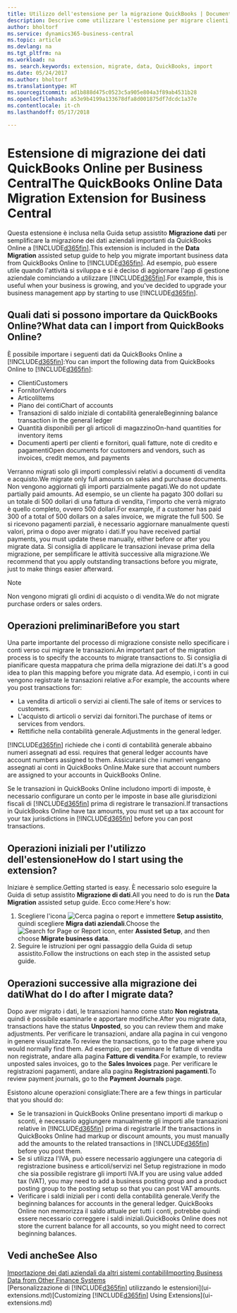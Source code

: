 ```yaml
---
title: Utilizzo dell'estensione per la migrazione QuickBooks | Documenti Microsoft
description: Descrive come utilizzare l'estensione per migrare clienti, fornitori, articoli e conti da QuickBooks Online a Business Central.
author: bholtorf
ms.service: dynamics365-business-central
ms.topic: article
ms.devlang: na
ms.tgt_pltfrm: na
ms.workload: na
ms. search.keywords: extension, migrate, data, QuickBooks, import
ms.date: 05/24/2017
ms.author: bholtorf
ms.translationtype: HT
ms.sourcegitcommit: ad1b888d475c0523c5a905e804a3f89ab4531b28
ms.openlocfilehash: a53e9b4199a133678dfa8d001875df7dcdc1a37e
ms.contentlocale: it-ch
ms.lasthandoff: 05/17/2018

---
```


# <a name="the-quickbooks-online-data-migration-extension-for-business-central"></a><span data-ttu-id="7a55d-103">Estensione di migrazione dei dati QuickBooks Online per Business Central</span><span class="sxs-lookup"><span data-stu-id="7a55d-103">The QuickBooks Online Data Migration Extension for Business Central</span></span>
<span data-ttu-id="7a55d-104">Questa estensione è inclusa nella Guida setup assistito **Migrazione dati** per semplificare la migrazione dei dati aziendali importanti da QuickBooks Online a [!INCLUDE[d365fin](includes/d365fin_md.md)].</span><span class="sxs-lookup"><span data-stu-id="7a55d-104">This extension is included in the **Data Migration** assisted setup guide to help you migrate important business data from QuickBooks Online to [!INCLUDE[d365fin](includes/d365fin_md.md)].</span></span> <span data-ttu-id="7a55d-105">Ad esempio, può essere utile quando l'attività si sviluppa e si è deciso di aggiornare l'app di gestione aziendale cominciando a utilizzare [!INCLUDE[d365fin](includes/d365fin_md.md)].</span><span class="sxs-lookup"><span data-stu-id="7a55d-105">For example, this is useful when your business is growing, and you've decided to upgrade your business management app by starting to use [!INCLUDE[d365fin](includes/d365fin_md.md)].</span></span>

## <a name="what-data-can-i-import-from-quickbooks-online"></a><span data-ttu-id="7a55d-106">Quali dati si possono importare da QuickBooks Online?</span><span class="sxs-lookup"><span data-stu-id="7a55d-106">What data can I import from QuickBooks Online?</span></span>
<span data-ttu-id="7a55d-107">È possibile importare i seguenti dati da QuickBooks Online a [!INCLUDE[d365fin](includes/d365fin_md.md)]:</span><span class="sxs-lookup"><span data-stu-id="7a55d-107">You can import the following data from QuickBooks Online to [!INCLUDE[d365fin](includes/d365fin_md.md)]:</span></span>  

* <span data-ttu-id="7a55d-108">Clienti</span><span class="sxs-lookup"><span data-stu-id="7a55d-108">Customers</span></span>
* <span data-ttu-id="7a55d-109">Fornitori</span><span class="sxs-lookup"><span data-stu-id="7a55d-109">Vendors</span></span>
* <span data-ttu-id="7a55d-110">Articoli</span><span class="sxs-lookup"><span data-stu-id="7a55d-110">Items</span></span>
* <span data-ttu-id="7a55d-111">Piano dei conti</span><span class="sxs-lookup"><span data-stu-id="7a55d-111">Chart of accounts</span></span>
* <span data-ttu-id="7a55d-112">Transazioni di saldo iniziale di contabilità generale</span><span class="sxs-lookup"><span data-stu-id="7a55d-112">Beginning balance transaction in the general ledger</span></span>
* <span data-ttu-id="7a55d-113">Quantità disponibili per gli articoli di magazzino</span><span class="sxs-lookup"><span data-stu-id="7a55d-113">On-hand quantities for inventory items</span></span>
* <span data-ttu-id="7a55d-114">Documenti aperti per clienti e fornitori, quali fatture, note di credito e pagamenti</span><span class="sxs-lookup"><span data-stu-id="7a55d-114">Open documents for customers and vendors, such as invoices, credit memos, and payments</span></span>

<span data-ttu-id="7a55d-115">Verranno migrati solo gli importi complessivi relativi a documenti di vendita e acquisto.</span><span class="sxs-lookup"><span data-stu-id="7a55d-115">We migrate only full amounts on sales and purchase documents.</span></span> <span data-ttu-id="7a55d-116">Non vengono aggiornati gli importi parzialmente pagati.</span><span class="sxs-lookup"><span data-stu-id="7a55d-116">We do not update partially paid amounts.</span></span> <span data-ttu-id="7a55d-117">Ad esempio, se un cliente ha pagato 300 dollari su un totale di 500 dollari di una fattura di vendita, l'importo che verrà migrato è quello completo, ovvero 500 dollari.</span><span class="sxs-lookup"><span data-stu-id="7a55d-117">For example, if a customer has paid 300 of a total of 500 dollars on a sales invoice, we migrate the full 500.</span></span> <span data-ttu-id="7a55d-118">Se si ricevono pagamenti parziali, è necessario aggiornare manualmente questi valori, prima o dopo aver migrato i dati.</span><span class="sxs-lookup"><span data-stu-id="7a55d-118">If you have received partial payments, you must update these manually, either before or after you migrate data.</span></span> <span data-ttu-id="7a55d-119">Si consiglia di applicare le transazioni inevase prima della migrazione, per semplificare le attività successive alla migrazione.</span><span class="sxs-lookup"><span data-stu-id="7a55d-119">We recommend that you apply outstanding transactions before you migrate, just to make things easier afterward.</span></span>

> [!NOTE]  
>   <span data-ttu-id="7a55d-120">Non vengono migrati gli ordini di acquisto o di vendita.</span><span class="sxs-lookup"><span data-stu-id="7a55d-120">We do not migrate purchase orders or sales orders.</span></span>

## <a name="before-you-start"></a><span data-ttu-id="7a55d-121">Operazioni preliminari</span><span class="sxs-lookup"><span data-stu-id="7a55d-121">Before you start</span></span>
<span data-ttu-id="7a55d-122">Una parte importante del processo di migrazione consiste nello specificare i conti verso cui migrare le transazioni.</span><span class="sxs-lookup"><span data-stu-id="7a55d-122">An important part of the migration process is to specify the accounts to migrate transactions to.</span></span> <span data-ttu-id="7a55d-123">Si consiglia di pianificare questa mappatura che prima della migrazione dei dati.</span><span class="sxs-lookup"><span data-stu-id="7a55d-123">It's a good idea to plan this mapping before you migrate data.</span></span> <span data-ttu-id="7a55d-124">Ad esempio, i conti in cui vengono registrate le transazioni relative a:</span><span class="sxs-lookup"><span data-stu-id="7a55d-124">For example, the accounts where you post transactions for:</span></span>  

* <span data-ttu-id="7a55d-125">La vendita di articoli o servizi ai clienti.</span><span class="sxs-lookup"><span data-stu-id="7a55d-125">The sale of items or services to customers.</span></span>
* <span data-ttu-id="7a55d-126">L'acquisto di articoli o servizi dai fornitori.</span><span class="sxs-lookup"><span data-stu-id="7a55d-126">The purchase of items or services from vendors.</span></span>  
* <span data-ttu-id="7a55d-127">Rettifiche nella contabilità generale.</span><span class="sxs-lookup"><span data-stu-id="7a55d-127">Adjustments in the general ledger.</span></span>  

[!INCLUDE[d365fin](includes/d365fin_md.md)]<span data-ttu-id="7a55d-128"> richiede che i conti di contabilità generale abbaino numeri assegnati ad essi.</span><span class="sxs-lookup"><span data-stu-id="7a55d-128"> requires that general ledger accounts have account numbers assigned to them.</span></span> <span data-ttu-id="7a55d-129">Assicurarsi che i numeri vengano assegnati ai conti in QuickBooks Online.</span><span class="sxs-lookup"><span data-stu-id="7a55d-129">Make sure that account numbers are assigned to your accounts in QuickBooks Online.</span></span>

<span data-ttu-id="7a55d-130">Se le transazioni in QuickBooks Online includono importi di imposte, è necessario configurare un conto per le imposte in base alle giurisdizioni fiscali di [!INCLUDE[d365fin](includes/d365fin_md.md)] prima di registrare le transazioni.</span><span class="sxs-lookup"><span data-stu-id="7a55d-130">If transactions in QuickBooks Online have tax amounts, you must set up a tax account for your tax jurisdictions in [!INCLUDE[d365fin](includes/d365fin_md.md)] before you can post transactions.</span></span>

## <a name="how-do-i-start-using-the-extension"></a><span data-ttu-id="7a55d-131">Operazioni iniziali per l'utilizzo dell'estensione</span><span class="sxs-lookup"><span data-stu-id="7a55d-131">How do I start using the extension?</span></span>
<span data-ttu-id="7a55d-132">Iniziare è semplice.</span><span class="sxs-lookup"><span data-stu-id="7a55d-132">Getting started is easy.</span></span> <span data-ttu-id="7a55d-133">È necessario solo eseguire la Guida di setup assistito **Migrazione di dati**.</span><span class="sxs-lookup"><span data-stu-id="7a55d-133">All you need to do is run the **Data Migration** assisted setup guide.</span></span> <span data-ttu-id="7a55d-134">Ecco come:</span><span class="sxs-lookup"><span data-stu-id="7a55d-134">Here's how:</span></span>

1. <span data-ttu-id="7a55d-135">Scegliere l'icona ![Cerca pagina o report](media/ui-search/search_small.png "icona Cerca pagina o report") e immettere **Setup assistito**, quindi scegliere **Migra dati aziendali**.</span><span class="sxs-lookup"><span data-stu-id="7a55d-135">Choose the ![Search for Page or Report](media/ui-search/search_small.png "Search for Page or Report icon") icon, enter **Assisted Setup**, and then choose **Migrate business data**.</span></span>
2. <span data-ttu-id="7a55d-136">Seguire le istruzioni per ogni passaggio della Guida di setup assistito.</span><span class="sxs-lookup"><span data-stu-id="7a55d-136">Follow the instructions on each step in the assisted setup guide.</span></span>

## <a name="what-do-i-do-after-i-migrate-data"></a><span data-ttu-id="7a55d-137">Operazioni successive alla migrazione dei dati</span><span class="sxs-lookup"><span data-stu-id="7a55d-137">What do I do after I migrate data?</span></span>
<span data-ttu-id="7a55d-138">Dopo aver migrato i dati, le transazioni hanno come stato **Non registrata**, quindi è possibile esaminarle e apportare modifiche.</span><span class="sxs-lookup"><span data-stu-id="7a55d-138">After you migrate data, transactions have the status **Unposted**, so you can review them and make adjustments.</span></span> <span data-ttu-id="7a55d-139">Per verificare le transazioni, andare alla pagina in cui vengono in genere visualizzate.</span><span class="sxs-lookup"><span data-stu-id="7a55d-139">To review the transactions, go to the page where you would normally find them.</span></span> <span data-ttu-id="7a55d-140">Ad esempio, per esaminare le fatture di vendita non registrate, andare alla pagina **Fatture di vendita**.</span><span class="sxs-lookup"><span data-stu-id="7a55d-140">For example, to review unposted sales invoices, go to the **Sales Invoices** page.</span></span> <span data-ttu-id="7a55d-141">Per verificare le registrazioni pagamenti, andare alla pagina **Registrazioni pagamenti**.</span><span class="sxs-lookup"><span data-stu-id="7a55d-141">To review payment journals, go to the **Payment Journals** page.</span></span>   

<span data-ttu-id="7a55d-142">Esistono alcune operazioni consigliate:</span><span class="sxs-lookup"><span data-stu-id="7a55d-142">There are a few things in particular that you should do:</span></span>

* <span data-ttu-id="7a55d-143">Se le transazioni in QuickBooks Online presentano importi di markup o sconti, è necessario aggiungere manualmente gli importi alle transazioni relative in [!INCLUDE[d365fin](includes/d365fin_md.md)] prima di registrarle.</span><span class="sxs-lookup"><span data-stu-id="7a55d-143">If the transactions in QuickBooks Online had markup or discount amounts, you must manually add the amounts to the related transactions in [!INCLUDE[d365fin](includes/d365fin_md.md)] before you post them.</span></span>
* <span data-ttu-id="7a55d-144">Se si utilizza l'IVA, può essere necessario aggiungere una categoria di registrazione business e articoli/servizi nel Setup registrazione in modo che sia possibile registrare gli importi IVA.</span><span class="sxs-lookup"><span data-stu-id="7a55d-144">If you are using value added tax (VAT), you may need to add a business posting group and a product posting group to the posting setup so that you can post VAT amounts.</span></span>
* <span data-ttu-id="7a55d-145">Verificare i saldi iniziali per i conti della contabilità generale.</span><span class="sxs-lookup"><span data-stu-id="7a55d-145">Verify the beginning balances for accounts in the general ledger.</span></span> <span data-ttu-id="7a55d-146">QuickBooks Online non memorizza il saldo attuale per tutti i conti, potrebbe quindi essere necessario correggere i saldi iniziali.</span><span class="sxs-lookup"><span data-stu-id="7a55d-146">QuickBooks Online does not store the current balance for all accounts, so you might need to correct beginning balances.</span></span>

## <a name="see-also"></a><span data-ttu-id="7a55d-147">Vedi anche</span><span class="sxs-lookup"><span data-stu-id="7a55d-147">See Also</span></span>
[<span data-ttu-id="7a55d-148">Importazione dei dati aziendali da altri sistemi contabili</span><span class="sxs-lookup"><span data-stu-id="7a55d-148">Importing Business Data from Other Finance Systems</span></span>](across-import-data-configuration-packages.md)  
<span data-ttu-id="7a55d-149">[Personalizzazione di [!INCLUDE[d365fin](includes/d365fin_md.md)] utilizzando le estensioni](ui-extensions.md)</span><span class="sxs-lookup"><span data-stu-id="7a55d-149">[Customizing [!INCLUDE[d365fin](includes/d365fin_md.md)] Using Extensions](ui-extensions.md)</span></span>  

